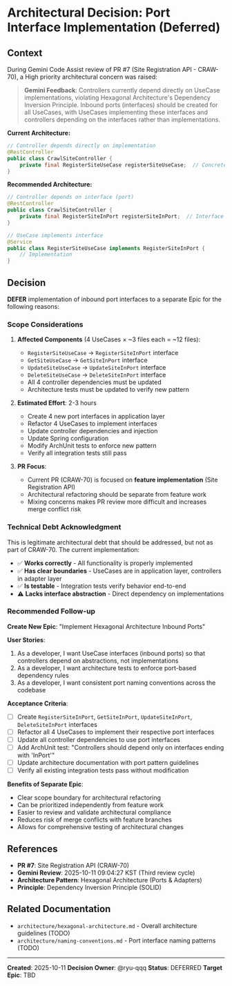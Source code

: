 # Architectural Decision: Port Interface Implementation (Deferred)

## Context

During Gemini Code Assist review of PR #7 (Site Registration API - CRAW-70), a High priority architectural concern was raised:

> **Gemini Feedback**: Controllers currently depend directly on UseCase implementations, violating Hexagonal Architecture's Dependency Inversion Principle. Inbound ports (interfaces) should be created for all UseCases, with UseCases implementing these interfaces and controllers depending on the interfaces rather than implementations.

**Current Architecture:**
```java
// Controller depends directly on implementation
@RestController
public class CrawlSiteController {
    private final RegisterSiteUseCase registerSiteUseCase;  // Concrete dependency
}
```

**Recommended Architecture:**
```java
// Controller depends on interface (port)
@RestController
public class CrawlSiteController {
    private final RegisterSiteInPort registerSiteInPort;  // Interface dependency
}

// UseCase implements interface
@Service
public class RegisterSiteUseCase implements RegisterSiteInPort {
    // Implementation
}
```

## Decision

**DEFER** implementation of inbound port interfaces to a separate Epic for the following reasons:

### Scope Considerations

1. **Affected Components** (4 UseCases × ~3 files each = ~12 files):
   - `RegisterSiteUseCase` → `RegisterSiteInPort` interface
   - `GetSiteUseCase` → `GetSiteInPort` interface
   - `UpdateSiteUseCase` → `UpdateSiteInPort` interface
   - `DeleteSiteUseCase` → `DeleteSiteInPort` interface
   - All 4 controller dependencies must be updated
   - Architecture tests must be updated to verify new pattern

2. **Estimated Effort**: 2-3 hours
   - Create 4 new port interfaces in application layer
   - Refactor 4 UseCases to implement interfaces
   - Update controller dependencies and injection
   - Update Spring configuration
   - Modify ArchUnit tests to enforce new pattern
   - Verify all integration tests still pass

3. **PR Focus**:
   - Current PR (CRAW-70) is focused on **feature implementation** (Site Registration API)
   - Architectural refactoring should be separate from feature work
   - Mixing concerns makes PR review more difficult and increases merge conflict risk

### Technical Debt Acknowledgment

This is legitimate architectural debt that should be addressed, but not as part of CRAW-70. The current implementation:
- ✅ **Works correctly** - All functionality is properly implemented
- ✅ **Has clear boundaries** - UseCases are in application layer, controllers in adapter layer
- ✅ **Is testable** - Integration tests verify behavior end-to-end
- ⚠️ **Lacks interface abstraction** - Direct dependency on implementations

### Recommended Follow-up

**Create New Epic**: "Implement Hexagonal Architecture Inbound Ports"

**User Stories**:
1. As a developer, I want UseCase interfaces (inbound ports) so that controllers depend on abstractions, not implementations
2. As a developer, I want architecture tests to enforce port-based dependency rules
3. As a developer, I want consistent port naming conventions across the codebase

**Acceptance Criteria**:
- [ ] Create `RegisterSiteInPort`, `GetSiteInPort`, `UpdateSiteInPort`, `DeleteSiteInPort` interfaces
- [ ] Refactor all 4 UseCases to implement their respective port interfaces
- [ ] Update all controller dependencies to use port interfaces
- [ ] Add ArchUnit test: "Controllers should depend only on interfaces ending with 'InPort'"
- [ ] Update architecture documentation with port pattern guidelines
- [ ] Verify all existing integration tests pass without modification

**Benefits of Separate Epic**:
- Clear scope boundary for architectural refactoring
- Can be prioritized independently from feature work
- Easier to review and validate architectural compliance
- Reduces risk of merge conflicts with feature branches
- Allows for comprehensive testing of architectural changes

## References

- **PR #7**: Site Registration API (CRAW-70)
- **Gemini Review**: 2025-10-11 09:04:27 KST (Third review cycle)
- **Architecture Pattern**: Hexagonal Architecture (Ports & Adapters)
- **Principle**: Dependency Inversion Principle (SOLID)

## Related Documentation

- `architecture/hexagonal-architecture.md` - Overall architecture guidelines (TODO)
- `architecture/naming-conventions.md` - Port interface naming patterns (TODO)

---

**Created**: 2025-10-11
**Decision Owner**: @ryu-qqq
**Status**: DEFERRED
**Target Epic**: TBD
